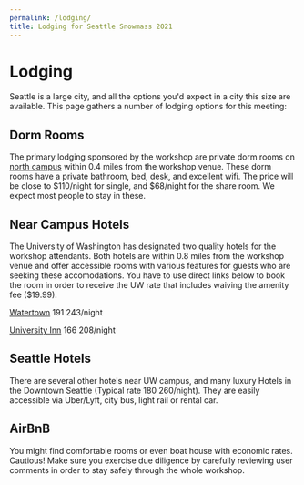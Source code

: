 ```yaml
---
permalink: /lodging/
title: Lodging for Seattle Snowmass 2021
---
```


# Lodging

Seattle is a large city, and all the options you'd expect in a city this size are available. This page gathers a number of lodging options for this meeting:

## Dorm Rooms

The primary lodging sponsored by the workshop are private dorm rooms on <a href="https://hfs.uw.edu/Campus-Living/Undergraduate-Housing/Madrona-Hall">north campus</a> within 0.4 miles from the workshop venue. These dorm rooms have a private bathroom, bed, desk, and excellent wifi. The price will be close to $110/night for single, and $68/night for the share room. We expect most people to stay in these.

## Near Campus Hotels

The University of Washington has designated two quality hotels for the workshop attendants. Both hotels are within 0.8 miles from the workshop venue and offer accessible rooms with various features for guests who are seeking these accomodations. You have to use direct links below to book the room in order to receive the UW rate that includes waiving the amenity fee ($19.99).  

<a href="https://www.staypineapple.com/watertown-hotel-seattle-wa/uw-exclusive-rates?showbanner=543&promocode=UWR">Watertown</a> $191~$243/night

<a href="https://www.staypineapple.com/university-inn-seattle-wa/uw-exclusive-rates?showbanner=543&promocode=UWR">University Inn</a> $166~$208/night

## Seattle Hotels

There are several other hotels near UW campus, and many luxury Hotels in the Downtown Seattle (Typical rate $180~$260/night). They are easily accessible via Uber/Lyft, city bus, light rail or rental car.

## AirBnB

You might find comfortable rooms or even boat house with economic rates. Cautious! Make sure you exercise due diligence by carefully reviewing user comments in order to stay safely through the whole workshop.
